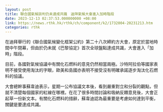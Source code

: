 ```yaml
---
layout: post
title: 聯合國氣候談判仍未達成共識　迪拜氣候大會進入加時階段
date: 2023-12-13 02:37:53.000000000 +08:00
link: https://news.rthk.hk/rthk/ch/component/k2/1732004-20231213.htm
categories: rthk
---
```


在迪拜舉行的《聯合國氣候變化框架公約》第二十八次締約方大會，原定於當地時間中午閉幕，但由於仍未就《巴黎協定》首次全球盤點達成共識，大會進入「加時」階段。

目前，各國對氣候協議中有關化石燃料的意見仍然相當兩極。沙特阿拉伯等國家表明不接受使用淘汰的字眼，歐美和島國亦表明不接受沒有明確承諾逐步淘汰化石燃料的協議。

大會總幹事蘇韋迪表示，星期一公布協議文本後，看到嚴重對立和分裂的觀點，但就不清楚每個國家的紅線在哪裡。在花了很多時間討論和吸納反饋意見後，大會正起草一份新文本。有關化石燃料的措辭，蘇韋迪認為最重要是考慮如何達到平衡，關鍵是要達成共識。
